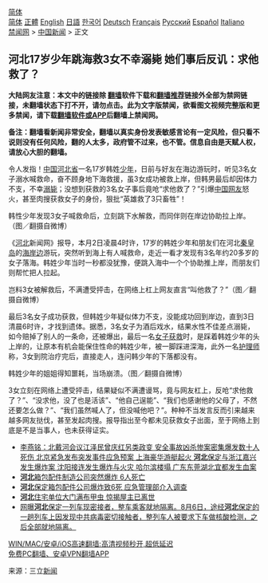  <!-- 面包屑导航 --> <div class="breadcrumb"><!-- GTranslate: https://gtranslate.io/ -->  <div class="switcher notranslate">  <div class="selected">  <a href="#" onclick="return false;"> 简体</a>  </div>  <div class="option">  <a href="https://www.bannedbook.org" onclick="doGTranslate('zh-CN|zh-CN');jQuery('div.switcher div.selected a').html(jQuery(this).html());return false;" title="简体中文" class="nturl selected"> 简体</a>  <a href="https://www.bannedbook.org/zh-tw/" onclick="doGTranslate('zh-CN|zh-TW');jQuery('div.switcher div.selected a').html(jQuery(this).html());return false;" title="繁體中文" class="nturl"> 正體</a>  <a href="https://www.bannedbook.org/en/" onclick="doGTranslate('zh-CN|en');jQuery('div.switcher div.selected a').html(jQuery(this).html());return false;" title="English" class="nturl"> English</a>  <a href="https://www.bannedbook.org/ja/" onclick="doGTranslate('zh-CN|ja');jQuery('div.switcher div.selected a').html(jQuery(this).html());return false;" title="日本語" class="nturl"> 日語</a>  <a href="https://www.bannedbook.org/ko/" onclick="doGTranslate('zh-CN|ko');jQuery('div.switcher div.selected a').html(jQuery(this).html());return false;" title="한국어" class="nturl"> 한국어</a>  <a href="https://www.bannedbook.org/de/" onclick="doGTranslate('zh-CN|de');jQuery('div.switcher div.selected a').html(jQuery(this).html());return false;" title="Deutsch" class="nturl"> Deutsch</a>  <a href="https://www.bannedbook.org/fr/" onclick="doGTranslate('zh-CN|fr');jQuery('div.switcher div.selected a').html(jQuery(this).html());return false;" title="Français" class="nturl"> Français</a>  <a href="https://www.bannedbook.org/ru/" onclick="doGTranslate('zh-CN|ru');jQuery('div.switcher div.selected a').html(jQuery(this).html());return false;" title="Русский" class="nturl"> Русский</a>  <a href="https://www.bannedbook.org/es/" onclick="doGTranslate('zh-CN|es');jQuery('div.switcher div.selected a').html(jQuery(this).html());return false;" title="Español" class="nturl"> Español</a>  <a href="https://www.bannedbook.org/it/" onclick="doGTranslate('zh-CN|it');jQuery('div.switcher div.selected a').html(jQuery(this).html());return false;" title="Italiano" class="nturl"> Italiano</a>  </div>  </div>      <div class='breadcrumb-sub'><!-- Breadcrumb NavXT 6.3.0 --> <a href="https://www.bannedbook.org/" class="home">禁闻网</a> &gt; <a href="https://www.bannedbook.org/bnews/cnnews/" class="category">中国新闻</a> &gt; 正文</div></div><h2>河北17岁少年跳海救3女不幸溺毙 她们事后反讥：求他救了？</h2> <p class="notice"><b>大陆网友注意：本文中的链接除 <a href="https://github.com/bannedbook/fanqiang" >翻墙</a>软件下载和<a href="https://github.com/killgcd/justmysocks/blob/master/README.md">翻墙推荐</a>链接外全部为禁网链接，未翻墙状态下打不开，请勿点击。此为文字版禁闻，欲看图文视频完整版和更多禁闻，请下载<a href="https://github.com/bannedbook/fanqiang">翻墙软件或APP</a>后翻墙上禁闻网。</p><p>备注：翻墙看新闻非常安全，翻墙以真实身份发表敏感言论有一定风险，但只看不说则没有任何风险，翻的人太多，政府管不过来，也不管。信息自由是天赋人权，请放心大胆的翻墙。</b></p>  <div class="entry"> <p>令人发指！<span class='wp_keywordlink_affiliate'><a href="https://www.bannedbook.org/" title="中国" target="_blank">中国</a></span><a href="https://www.bannedbook.org/bnews/tag/%E6%B2%B3%E5%8C%97%E7%9C%81/" class="st_tag internal_tag" rel="tag" title="标签 河北省 下的日志">河北省</a>一名17岁韩姓<a href="https://www.bannedbook.org/bnews/tag/%E5%B0%91%E5%B9%B4/" class="st_tag internal_tag" rel="tag" title="标签 少年 下的日志">少年</a>，日前与好友在海边游玩时，听见3名女子溺水喊救命，奋不顾身地下海救援，虽3女成功被救上岸，但韩男最后却因体力不支，不幸<a href="https://www.bannedbook.org/bnews/tag/%E6%BA%BA%E6%AF%99/" class="st_tag internal_tag" rel="tag" title="标签 溺毙 下的日志">溺毙</a>；没想到获救的3名女子事后竟呛“求他救了？”引爆<a href="https://www.bannedbook.org/bnews/tag/%E4%B8%AD%E5%9B%BD%E7%BD%91%E5%8F%8B/" class="st_tag internal_tag" rel="tag" title="标签 中国网友 下的日志">中国网友</a>怒火，甚至肉搜获救女子的身份，狠批“英雄救了3只畜牲”！</p> <p>韩性少年发现3女子喊救命后，立刻跳下水解救，而同伴则在岸边协助拉上岸。（图／翻摄自微博）</p>  <p>《<a href="https://www.bannedbook.org/bnews/tag/%e6%b2%b3%e5%8c%97/" class="st_tag internal_tag" rel="tag" title="标签 河北 下的日志">河北</a>新闻网》报导，本月2日凌晨4时许，17岁的韩姓少年和朋友们在河北<a href="https://www.bannedbook.org/bnews/tag/%E7%A7%A6%E7%9A%87%E5%B2%9B/" class="st_tag internal_tag" rel="tag" title="标签 秦皇岛 下的日志">秦皇岛</a>的<a href="https://www.bannedbook.org/bnews/tag/%e6%b5%b7%e5%b2%b8%e8%be%b9/" class="st_tag internal_tag" rel="tag" title="标签 海岸边 下的日志">海岸边</a>游玩，突然听到海上有人喊救命，走近一看才发现有3名年约20多岁的女子落海。韩姓少年当时一秒都没犹豫，便跳入海中一个个协助推上岸，而朋友们则帮忙把人拉起。</p> <p>岂料3女被解救后，不满遭受抨击，在网络上杠上网友直言“叫他救了？”（图／翻摄自微博）</p>  <p>最后3名女子成功获救，但韩姓少年疑似体力不支，没能成功回到岸边，直到3日清晨6时许，才找到遗体。据悉，3名女子为酒后戏水，结果水性不佳差点溺毙，如今赔掉了别人的一条命，还被爆出，最后一名<a href="https://www.bannedbook.org/bnews/tag/%E5%A5%B3%E5%AD%90%E8%8E%B7%E6%95%91/" class="st_tag internal_tag" rel="tag" title="标签 女子获救 下的日志">女子获救</a>时，是踩着韩姓少年的头上岸的，让原本有机会能保住性命的韩姓少年，被一脚踩进深海，此外一名<a href="https://www.bannedbook.org/bnews/tag/%E6%8A%A4%E7%90%86%E5%B8%88/" class="st_tag internal_tag" rel="tag" title="标签 护理师 下的日志">护理师</a>称，3女到院治疗完后，直接走人，连问韩少年的下落都没有。</p> <p>韩姓少年的姐姐得知噩耗，当场崩溃。（图／翻摄自微博）</p>  <p>3女立刻在网络上遭受抨击，结果疑似不满遭谩骂，竟与网友杠上，反呛“求他救了？”、“没求他，没了也是活该”、“他自己逞能”、“我们也感谢他的父母了，不然还要怎么做？”、“我们虽然喊人了，但没喊他吧？”。种种不当发言反而引来越来越多网友挞伐，甚至发起肉搜。报导指出至今都未见获救女子出面，至于网络上到底是不是当事人，也未获得证实。</p> <ul class='op-related-articles' title='相关阅读'> <li><a href='https://www.bannedbook.org/bnews/comments/20210809/1602954.html' target='_blank'>李燕铭：北戴河会议江泽民曾庆红另类政变 安全事故凶杀惨案密集爆发数十人死伤 北京紧急发布突发事件应急预案 上海豪华游艇起火 <b>河北</b>保定与浙江嘉兴发生爆炸案 沈阳接连发生爆炸与火灾 哈尔滨楼塌 广东东莞湖北宜都发生血案</a></li> <li><a href='https://www.bannedbook.org/bnews/comments/20210809/1602708.html' target='_blank'><b>河北</b>箱包配件制造公司突然爆炸 6人死亡</a></li> <li><a href='https://www.bannedbook.org/bnews/baitai/20210808/1602452.html' target='_blank'><b>河北</b>保定箱包配件公司爆炸致6死 应急管理部介入调查</a></li> <li><a href='https://www.bannedbook.org/bnews/lifebaike/20210808/1602359.html' target='_blank'><b>河北</b>住宅单位大门满布甲虫 惊揭屋主已离世</a></li> <li><a href='https://www.bannedbook.org/bnews/bannedvideo/20210807/1601997.html' target='_blank'>网曝<b>河北</b>保定一列车现密接者，整车乘客就地隔离。8月6日，途经<b>河北</b>保定的一趟列车上因发现中共病毒密切接触者，整列车人被要求下车做核酸检测，之后全部就地隔离。</a></li> </ul> <p class="texttj"> <a href="https://github.com/bannedbook/fanqiang/wiki/V2ray%E6%9C%BA%E5%9C%BA" target="_blank">WIN/MAC/安卓/iOS高速翻墙:高清视频秒开,超低延迟</a><br/> <a href="https://github.com/bannedbook/fanqiang/wiki/%E7%A6%81%E9%97%BB%E7%BD%91%E5%AE%89%E5%8D%93%E7%BF%BB%E5%A2%99%E6%96%B0%E9%97%BBAPP" target="_blank">免费PC翻墙、安卓VPN翻墙APP</a></p> <p> 来源：三立<span class='wp_keywordlink_affiliate'><a href="https://www.bannedbook.org/" title="新闻">新闻</a></span> </p><a name='sharetosocial'></a>  <div style="margin-bottom:5px;padding-bottom:5px;clear:both"> <div id="archive-pix-1" class="banner-ads"> <!-- AuctionX Display platform tag START --> <div id="26318x728x90x621x_ADSLOT2" clicktrack="%%CLICK_URL_ESC%%"></div> <!-- AuctionX Display platform tag END --> </div> <div id="archive-pix-2" class="banner-ads"> <!-- AuctionX Display platform tag START --> <div id="26315x300x250x621x_ADSLOT2" clicktrack="%%CLICK_URL_ESC%%"></div> <!-- AuctionX Display platform tag END --> </div> </div>  <div id="archive-pix-1" class="banner-ads"> <!-- AuctionX Display platform tag START --> <div id="26318x728x90x621x_ADSLOT3" clicktrack="%%CLICK_URL_ESC%%"></div> <!-- AuctionX Display platform tag END --> </div> </div><!--END ENTRY--> 